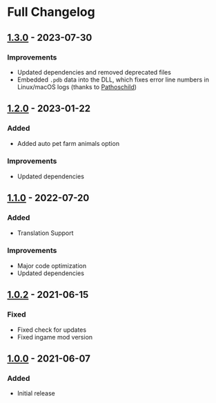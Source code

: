 # Full Changelog

## [1.3.0] - 2023-07-30

### Improvements

- Updated dependencies and removed deprecated files
- Embedded `.pdb` data into the DLL, which fixes error line numbers in Linux/macOS logs (thanks to [Pathoschild](https://github.com/Pathoschild))

## [1.2.0] - 2023-01-22

### Added

- Added auto pet farm animals option

### Improvements

- Updated dependencies

## [1.1.0] - 2022-07-20

### Added

- Translation Support

### Improvements

- Major code optimization
- Updated dependencies

## [1.0.2] - 2021-06-15

### Fixed

- Fixed check for updates
- Fixed ingame mod version

## [1.0.0] - 2021-06-07

### Added

- Initial release

[Unreleased]: https://github.com/thespbgamer/LovedLabelsRedux/compare/v1.2.0...HEAD
[1.3.0]: https://github.com/thespbgamer/LovedLabelsRedux/releases/tag/1.3.0
[1.2.0]: https://github.com/thespbgamer/LovedLabelsRedux/releases/tag/1.2.0
[1.1.0]: https://github.com/thespbgamer/LovedLabelsRedux/releases/tag/1.1.0
[1.0.2]: https://github.com/thespbgamer/LovedLabelsRedux/releases/tag/1.0.2
[1.0.0]: https://github.com/thespbgamer/LovedLabelsRedux/releases/tag/1.0.0
